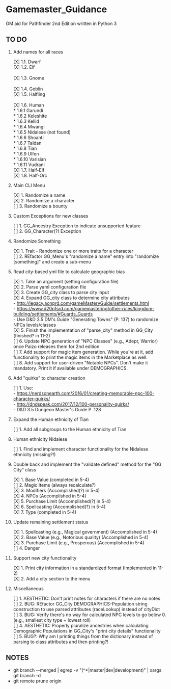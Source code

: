 # Gamemaster_Guidance
GM aid for Pathfinder 2nd Edition written in Python 3

## TO DO
1. Add names for all races

	[X] 1.1. Dwarf<br>
	[X] 1.2. Elf<br>	
	[X] 1.3. Gnome<br>	
	[X] 1.4. Goblin<br>	
	[X] 1.5. Halfling<br>	
	[X] 1.6. Human<br>
		* 1.6.1 Garundi<br>
		* 1.6.2 Keleshite<br>
		* 1.6.3 Kellid<br>
		* 1.6.4 Mwangi<br>
		* 1.6.5 Nidalese (not found)<br>
		* 1.6.6 Shoanti<br>
		* 1.6.7 Taldan<br>
		* 1.6.8 Tian<br>
		* 1.6.9 Ulfen<br>
		* 1.6.10 Varisian<br>
		* 1.6.11 Vudrani<br>
	[X] 1.7. Half-Elf<br>
	[X] 1.8. Half-Orc<br>

2. Main CLI Menu

	[X] 1. Randomize a name<br>
	[X] 2. Randomize a character<br>
	[ ] 3. Randomize a bounty<br>

3. Custom Exceptions for new classes

	[ ] 1. GG_Ancestry Exception to indicate unsupported feature<br>
	[ ] 2. GG_Character(?) Exception<br>

4. Randomize Something

	[X] 1. Trait - Randomize one or more traits for a character<br>
	[ ] 2. REfactor GG_Menu's "randomize a name" entry into "randomize [something]" and create a sub-menu<br>

5. Read city-based yml file to calculate geographic bias

	[X] 1. Take an argument (setting configuration file)<br>
	[X] 2. Parse yaml configuration file<br>
	[X] 3. Create GG_city class to parse city input<br>
	[X] 4. Expand GG_city class to determine city attributes<br>
		- http://legacy.aonprd.com/gameMasteryGuide/settlements.html<br>
		- https://www.d20pfsrd.com/gamemastering/other-rules/kingdom-building/settlements/#Guards_Guards<br>
		- Use D&D 3.5 DM's Guide "Generating Towns" (P. 137) to randomize NPCs levels/classes<br>
	[X] 5. Finish the implementation of "parse_city" method in GG_City (finished? in 11-2)<br>
	[ ] 6. Update NPC generation of "NPC Classes" (e.g., Adept, Warrior) once Paizo releases them for 2nd edition<br>
	[ ] 7. Add support for magic item generation.  While you're at it, add functionality to print the magic items in the Marketplace as well.<br>
	[ ] 8. Add support for user-driven "Notable NPCs".  Don't make it mandatory.  Print it if available under DEMOGRAPHICS.<br>

6. Add "quirks" to character creation

	[ ] 1. Use:<br>
		- https://nerdsonearth.com/2016/01/creating-memorable-npc-100-character-quirks/<br>
		- http://dndspeak.com/2017/12/100-personality-quirks/<br>
		- D&D 3.5 Dungeon Master's Guide P. 128<br>

7. Expand the Human ethnicity of Tian

	[ ] 1. Add all subgroups to the Human ethnicity of Tian<br>

8. Human ethnicity Nidalese

	[ ] 1. Find and implement character functionality for the Nidalese ethnicity (missing?!)<br>

9. Double back and implement the "validate defined" method for the "GG City" class

	[X] 1. Base Value (completed in 5-4)<br>
	[ ] 2. Magic Items (always recalculate?)<br>
	[X] 3. Modifiers (Accomplished(?) in 5-4)<br>
	[X] 4. NPCs (Accomplished in 5-4)<br>
	[X] 5. Purchase Limit (Accomplished(?) in 5-4)<br>
	[X] 6. Spellcasting (Accomplished(?) in 5-4)<br>
	[X] 7. Type (completed in 5-4)<br>

10. Update remaining settlement status

	[X] 1. Spellcasting (e.g., Magical government) (Accomplished in 5-4)<br>
	[X] 2. Base Value (e.g., Notorious quality) (Accomplished in 5-4)<br>
	[X] 3. Purchase Limit (e.g., Prosperous) (Accomplished in 5-4)<br>
	[ ] 4. Danger<br>

11. Support new city functionality

	[X] 1. Print city information in a standardized format (Implemented in 11-2)<br>
	[X] 2. Add a city section to the menu<br>

12. Miscellaneous

    [ ] 1. AESTHETIC: Don't print notes for characters if there are no notes<br>
    [ ] 2. BUG: REfactor GG_City DEMOGRAPHICS-Population string construction to use parsed attributes (raceLookup) instead of cityDict<br>
    [ ] 3. BUG: Verify there's no way for calculated NPC levels to go below 0.  (e.g., smallest city type + lowest roll)<br>
    [ ] 4. AESTHETIC: Properly pluralize ancestries when calculating Demographic Populations in GG_City's "print city details" functionality<br>
    [ ] 5. BUG?: Why am I printing things from the dictionary instead of parsing to class attributes and then printing?!<br>

## NOTES

* git branch --merged | egrep -v "(^\*|master|dev|development)" | xargs git branch -d
* git remote prune origin
